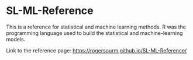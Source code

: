 # SL-ML-Reference

This is a reference for statistical and machine learning methods. R was the programming language used to build the statistical and machine-learning models.

Link to the reference page: https://rogersourm.github.io/SL-ML-Reference/
